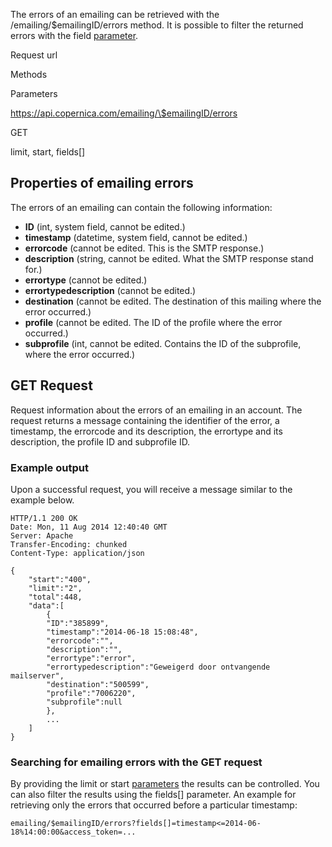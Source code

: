 The errors of an emailing can be retrieved with the
/emailing/\$emailingID/errors method. It is possible to filter the
returned errors with the field
[parameter](./rest-api-parameters.en.md).

Request url

Methods

Parameters

https://api.copernica.com/emailing/\$emailingID/errors

GET

limit, start, fields[]

Properties of emailing errors
-----------------------------

The errors of an emailing can contain the following information:

-   **ID** (int, system field, cannot be edited.)
-   **timestamp** (datetime, system field, cannot be edited.)
-   **errorcode** (cannot be edited. This is the SMTP response.)
-   **description** (string, cannot be edited. What the SMTP response
    stand for.)
-   **errortype** (cannot be edited.)
-   **errortypedescription** (cannot be edited.)
-   **destination** (cannot be edited. The destination of this mailing
    where the error occurred.)
-   **profile** (cannot be edited. The ID of the profile where the error
    occurred.)
-   **subprofile** (int, cannot be edited. Contains the ID of the
    subprofile, where the error occurred.)

GET Request
-----------

Request information about the errors of an emailing in an account. The
request returns a message containing the identifier of the error, a
timestamp, the errorcode and its description, the errortype and its
description, the profile ID and subprofile ID.

### Example output

Upon a successful request, you will receive a message similar to the
example below.

~~~~ {.language-javascript}
HTTP/1.1 200 OK
Date: Mon, 11 Aug 2014 12:40:40 GMT 
Server: Apache 
Transfer-Encoding: chunked 
Content-Type: application/json 

{
    "start":"400",
    "limit":"2",
    "total":448,
    "data":[
        {
        "ID":"385899",
        "timestamp":"2014-06-18 15:08:48",
        "errorcode":"",
        "description":"",
        "errortype":"error",
        "errortypedescription":"Geweigerd door ontvangende mailserver",
        "destination":"500599",
        "profile":"7006220",
        "subprofile":null
        },
        ...
    ]
}
~~~~

### Searching for emailing errors with the GET request

By providing the limit or start
[parameters](./rest-api-parameters.en.md)
the results can be controlled. You can also filter the results using the
fields[] parameter. An example for retrieving only the errors that
occurred before a particular timestamp:

~~~~ {.language-javascript}
emailing/$emailingID/errors?fields[]=timestamp<=2014-06-18%14:00:00&access_token=...
~~~~
